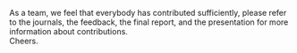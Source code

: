 As a team, we feel that everybody has contributed sufficiently, please refer to the journals, the feedback, the final report, and the presentation for more information about contributions.
<br> Cheers.
